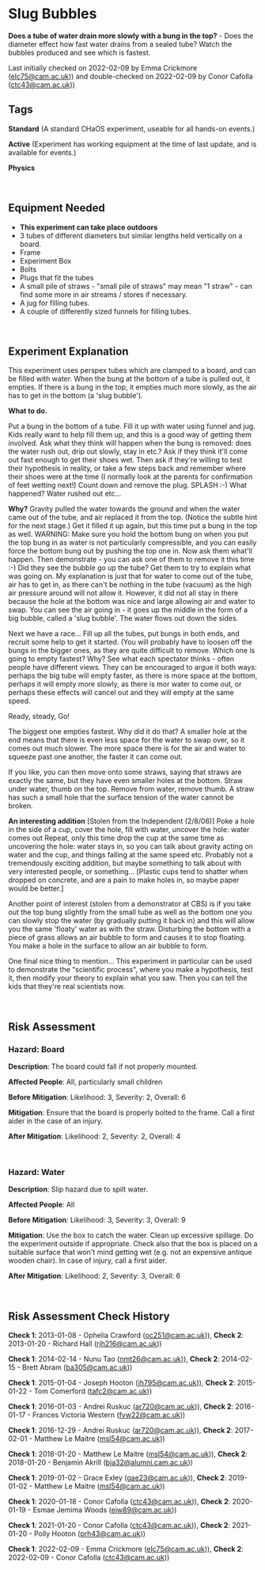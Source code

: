 # Slug Bubbles

**Does a tube of water drain more slowly with a bung in the top?** - Does the diameter effect how fast water drains from a sealed tube? Watch the bubbles produced and see which is fastest. 

Last initially checked on 2022-02-09 by Emma Crickmore (elc75@cam.ac.uk)) and double-checked on 2022-02-09 by Conor Cafolla (ctc43@cam.ac.uk))

## Tags
<!--- Start Tags (DO NOT REMOVE THIS COMMENT) --->

**Standard** (A standard CHaOS experiment, useable for all hands-on events.)

**Active** (Experiment has working equipment at the time of last update, and is available for events.)

**Physics**
<!--- End Tags (DO NOT REMOVE THIS COMMENT) --->

<br/>

## Equipment Needed 
- **This experiment can take place outdoors**
- 3 tubes of different diameters but similar lengths held vertically on a board.
- Frame
- Experiment Box
- Bolts
- Plugs that fit the tubes
- A small pile of straws - "small pile of straws" may mean "1 straw" - can find some more in air streams / stores if necessary.
- A jug for filling tubes.
- A couple of differently sized funnels for filling tubes.

<br/>

## Experiment Explanation 

This experiment uses perspex tubes which are clamped to a board, and can be filled with water. When the bung at the bottom of a tube is pulled out, it empties. If there is a bung in the top, it empties much more slowly, as the air has to get in the bottom (a 'slug bubble').

**What to do.**

Put a bung in the bottom of a tube.
Fill it up with water using funnel and jug. Kids really want to help fill them up, and this is a good way of getting them involved.
Ask what they think will happen when the bung is removed: does the water rush out, drip out slowly, stay in etc.?
Ask if they think it'll come out fast enough to get their shoes wet.
Then ask if they're willing to test their hypothesis in reality, or take a few steps back and remember where their shoes were at the time (I normally look at the parents for confirmation of feet wetting next!)
Count down and remove the plug. SPLASH :-)
What happened?
Water rushed out etc...

**Why?**
Gravity pulled the water towards the ground and when the water came out of the tube, and air replaced it from the top. (Notice the subtle hint for the next stage.)
Get it filled it up again, but this time put a bung in the top as well.
WARNING: Make sure you hold the bottom bung on when you put the top bung in as water is not particularly compressible, and you can easily force the bottom bung out by pushing the top one in.
Now ask them what'll happen.
Then demonstrate - you can ask one of them to remove it this time :-)
Did they see the bubble go up the tube? Get them to try to explain what was going on. My explanation is just that for water to come out of the tube, air has to get in, as there can't be nothing in the tube (vacuum) as the high air pressure around will not allow it. However, it did not all stay in there because the hole at the bottom was nice and large allowing air and water to swap. You can see the air going in - it goes up the middle in the form of a big bubble, called a 'slug bubble'. The water flows out down the sides.

Next we have a race...
Fill up all the tubes, put bungs in both ends, and recruit some help to get it started. (You will probably have to loosen off the bungs in the bigger ones, as they are quite difficult to remove.
Which one is going to empty fastest? Why? See what each spectator thinks - often people have different views. They can be encouraged to argue it both ways: perhaps the big tube will empty faster, as there is more space at the bottom, perhaps it will empty more slowly, as there is mor water to come out, or perhaps these effects will cancel out and they will empty at the same speed.

Ready, steady, Go!

The biggest one empties fastest. Why did it do that?
A smaller hole at the end means that there is even less space for the water to swap over, so it comes out much slower. The more space there is for the air and water to squeeze past one another, the faster it can come out.

If you like, you can then move onto some straws, saying that straws are exactly the same, but they have even smaller holes at the bottom.
Straw under water, thumb on the top. Remove from water, remove thumb. A straw has such a small hole that the surface tension of the water cannot be broken.

**An interesting addition**
[Stolen from the Independent (2/8/06)]
Poke a hole in the side of a cup, cover the hole, fill with water, uncover the hole: water comes out Repeat, only this time drop the cup at the same time as uncovering the hole: water stays in, so you can talk about gravity acting on water and the cup, and things falling at the same speed etc. Probably not a tremendously exciting addition, but maybe something to talk about with very interested people, or something... [Plastic cups tend to shatter when dropped on concrete, and are a pain to make holes in, so maybe paper would be better.] 

Another point of interest (stolen from a demonstrator at CBS) is if you take out the top bung slightly from the small tube as well as the bottom one you can slowly stop the water (by gradually putting it back in) and this will allow you the same 'floaty' water as with the straw. Disturbing the bottom with a piece of grass allows an air bubble to form and causes it to stop floating. You make a hole in the surface to allow an air bubble to form.

One final nice thing to mention... This experiment in particular can be used to demonstrate the "scientific process", where you make a hypothesis, test it, then modify your theory to explain what you saw. Then you can tell the kids that they're real scientists now.

<br/>

## Risk Assessment

### **Hazard**: Board

**Description**: The board could fall if not properly mounted.

**Affected People**: All, particularly small children

**Before Mitigation**: Likelihood: 3, Severity: 2, Overall: 6

**Mitigation**: Ensure that the board is properly bolted to the frame. 
Call a first aider in the case of an injury.

**After Mitigation**: Likelihood: 2, Severity: 2, Overall: 4

<br/>

### **Hazard**: Water

**Description**: Slip hazard due to spilt water.

**Affected People**: All

**Before Mitigation**: Likelihood: 3, Severity: 3, Overall: 9

**Mitigation**: Use the box to catch the water. Clean up excessive spillage. Do the experiment outside if appropriate.
Check also that the box is placed on a suitable surface that won't mind getting wet (e.g. not an expensive antique wooden chair).
In case of injury, call a first aider.

**After Mitigation**: Likelihood: 2, Severity: 3, Overall: 6

<br/>

## Risk Assessment Check History 

**Check 1**: 2013-01-08 - Ophelia Crawford (oc251@cam.ac.uk)), **Check 2**: 2013-01-20 - Richard Hall (rjh216@cam.ac.uk))

**Check 1**: 2014-02-14 - Nunu Tao (nmt26@cam.ac.uk)), **Check 2**: 2014-02-15 - Brett Abram (ba305@cam.ac.uk))

**Check 1**: 2015-01-04 - Joseph Hooton (jh795@cam.ac.uk)), **Check 2**: 2015-01-22 - Tom Comerford (tafc2@cam.ac.uk))

**Check 1**: 2016-01-03 - Andrei Ruskuc (ar720@cam.ac.uk)), **Check 2**: 2016-01-17 - Frances Victoria Western (fvw22@cam.ac.uk))

**Check 1**: 2016-12-29 - Andrei Ruskuc (ar720@cam.ac.uk)), **Check 2**: 2017-02-01 - Matthew Le Maitre (msl54@cam.ac.uk))

**Check 1**: 2018-01-20 - Matthew Le Maitre (msl54@cam.ac.uk)), **Check 2**: 2018-01-20 - Benjamin Akrill (bja32@alumni.cam.ac.uk))

**Check 1**: 2019-01-02 - Grace Exley (gae23@cam.ac.uk)), **Check 2**: 2019-01-02 - Matthew Le Maitre (msl54@cam.ac.uk))

**Check 1**: 2020-01-18 - Conor Cafolla (ctc43@cam.ac.uk)), **Check 2**: 2020-01-19 - Esmae Jemima Woods (ejw89@cam.ac.uk))

**Check 1**: 2021-01-20 - Conor Cafolla (ctc43@cam.ac.uk)), **Check 2**: 2021-01-20 - Polly Hooton (prh43@cam.ac.uk))

**Check 1**: 2022-02-09 - Emma Crickmore (elc75@cam.ac.uk)), **Check 2**: 2022-02-09 - Conor Cafolla (ctc43@cam.ac.uk))
